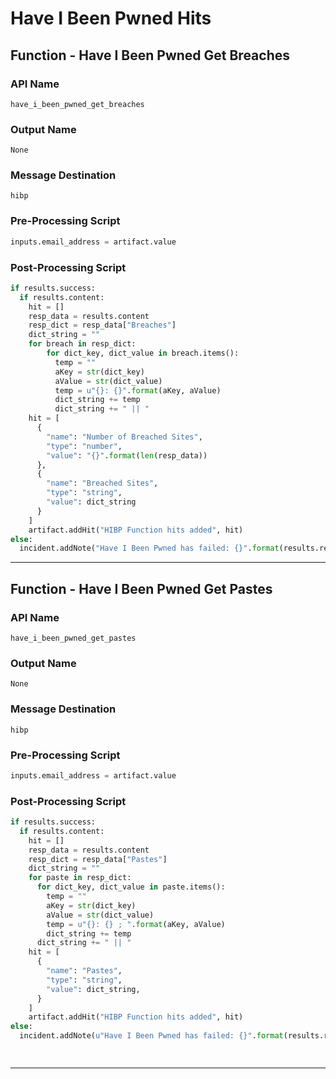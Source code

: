 <!--
    DO NOT MANUALLY EDIT THIS FILE
    THIS FILE IS AUTOMATICALLY GENERATED WITH resilient-sdk codegen
-->

# Have I Been Pwned Hits

## Function - Have I Been Pwned Get Breaches

### API Name
`have_i_been_pwned_get_breaches`

### Output Name
`None`

### Message Destination
`hibp`

### Pre-Processing Script
```python
inputs.email_address = artifact.value
```

### Post-Processing Script
```python
if results.success:
  if results.content:
    hit = []
    resp_data = results.content
    resp_dict = resp_data["Breaches"]
    dict_string = ""
    for breach in resp_dict:
        for dict_key, dict_value in breach.items():
          temp = ""
          aKey = str(dict_key)
          aValue = str(dict_value)
          temp = u"{}: {}".format(aKey, aValue)
          dict_string += temp
          dict_string += " || "
    hit = [
      {
        "name": "Number of Breached Sites", 
        "type": "number",
        "value": "{}".format(len(resp_data))
      },
      {
        "name": "Breached Sites", 
        "type": "string",
        "value": dict_string
      }
    ]
    artifact.addHit("HIBP Function hits added", hit)
else:
  incident.addNote("Have I Been Pwned has failed: {}".format(results.reason))

```

---

## Function - Have I Been Pwned Get Pastes

### API Name
`have_i_been_pwned_get_pastes`

### Output Name
`None`

### Message Destination
`hibp`

### Pre-Processing Script
```python
inputs.email_address = artifact.value
```

### Post-Processing Script
```python
if results.success:
  if results.content:
    hit = []
    resp_data = results.content
    resp_dict = resp_data["Pastes"]
    dict_string = ""
    for paste in resp_dict:
      for dict_key, dict_value in paste.items():
        temp = ""
        aKey = str(dict_key)
        aValue = str(dict_value)
        temp = u"{}: {} ; ".format(aKey, aValue)
        dict_string += temp
      dict_string += " || "
    hit = [
      {
        "name": "Pastes", 
        "type": "string",
        "value": dict_string,
      }
    ]
    artifact.addHit("HIBP Function hits added", hit)
else:
  incident.addNote(u"Have I Been Pwned has failed: {}".format(results.reason))

    
```

---

